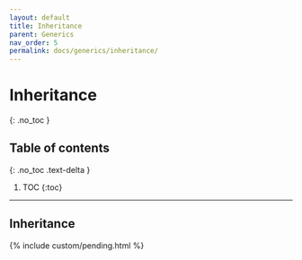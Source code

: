 ```yaml
---
layout: default
title: Inheritance
parent: Generics
nav_order: 5
permalink: docs/generics/inheritance/
---
```


# Inheritance
{: .no_toc }

## Table of contents
{: .no_toc .text-delta }

1. TOC
{:toc}

---

## Inheritance

{% include custom/pending.html %}
